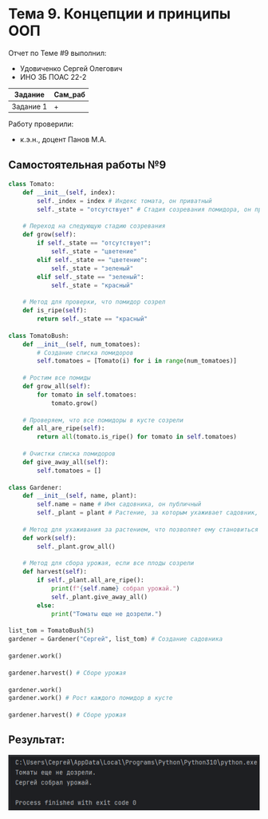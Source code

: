 # Тема 9. Концепции и принципы ООП
Отчет по Теме #9 выполнил:
- Удовиченко Сергей Олегович
- ИНО ЗБ ПОАС 22-2

| Задание | Сам_раб |
| ------ | ------ |
| Задание 1 | + |

Работу проверили:
- к.э.н., доцент Панов М.А.
## Самостоятельная работы №9

```python
class Tomato:
    def __init__(self, index):
        self._index = index # Индекс томата, он приватный
        self._state = "отсутствует" # Стадия созревания помидора, он приватный

    # Переход на следующую стадию созревания
    def grow(self):
        if self._state == "отсутствует":
            self._state = "цветение"
        elif self._state == "цветение":
            self._state = "зеленый"
        elif self._state == "зеленый":
            self._state = "красный"

    # Метод для проверки, что помидор созрел
    def is_ripe(self):
        return self._state == "красный"

class TomatoBush:
    def __init__(self, num_tomatoes):
        # Создание списка помидоров
        self.tomatoes = [Tomato(i) for i in range(num_tomatoes)]

    # Ростим все помиды
    def grow_all(self):
        for tomato in self.tomatoes:
            tomato.grow()

    # Проверяем, что все помидоры в кусте созрели
    def all_are_ripe(self):
        return all(tomato.is_ripe() for tomato in self.tomatoes)

    # Очистки списка помидоров
    def give_away_all(self):
        self.tomatoes = []

class Gardener:
    def __init__(self, name, plant):
        self.name = name # Имя садовника, он публичный
        self._plant = plant # Растение, за которым ухаживает садовник, он приватный

    # Метод для ухаживания за растением, что позволяет ему становиться более зрелым
    def work(self):
        self._plant.grow_all()

    # Метод для сбора урожая, если все плоды созрели
    def harvest(self):
        if self._plant.all_are_ripe():
            print(f"{self.name} собрал урожай.")
            self._plant.give_away_all()
        else:
            print("Томаты еще не дозрели.")

list_tom = TomatoBush(5)
gardener = Gardener("Сергей", list_tom) # Создание садовника

gardener.work()

gardener.harvest() # Cборе урожая

gardener.work()
gardener.work() # Рост каждого помидор в кусте

gardener.harvest() # Cборе урожая
```

## Результат:
![Меню](https://github.com/SergUdav/PI/blob/LR9/pic/LB9.png)

